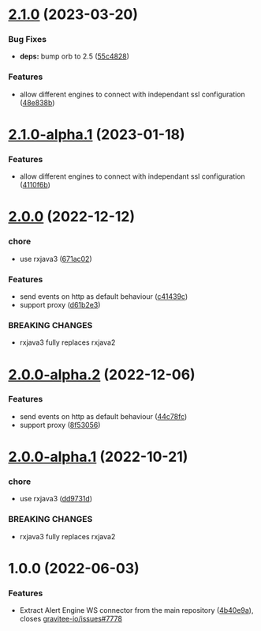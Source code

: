 # [2.1.0](https://github.com/gravitee-io/gravitee-ae-connectors/compare/2.0.0...2.1.0) (2023-03-20)


### Bug Fixes

* **deps:** bump orb to 2.5 ([55c4828](https://github.com/gravitee-io/gravitee-ae-connectors/commit/55c48288553aa6a3b90becaf3659e729059de40a))


### Features

* allow different engines to connect with independant ssl configuration ([48e838b](https://github.com/gravitee-io/gravitee-ae-connectors/commit/48e838bf49865fd410d6b4becc73eca52db5f05a))

# [2.1.0-alpha.1](https://github.com/gravitee-io/gravitee-ae-connectors/compare/2.0.0...2.1.0-alpha.1) (2023-01-18)


### Features

* allow different engines to connect with independant ssl configuration ([4110f6b](https://github.com/gravitee-io/gravitee-ae-connectors/commit/4110f6bc6fcb2c82f6f52d050158f253a70b4d78))

# [2.0.0](https://github.com/gravitee-io/gravitee-ae-connectors/compare/1.0.0...2.0.0) (2022-12-12)


### chore

* use rxjava3 ([671ac02](https://github.com/gravitee-io/gravitee-ae-connectors/commit/671ac020dddb2eceb9e36c047de7351e3786ae5a))


### Features

* send events on http as default behaviour ([c41439c](https://github.com/gravitee-io/gravitee-ae-connectors/commit/c41439c77e30f32161d781cb0a7831bd946c47d9))
* support proxy ([d61b2e3](https://github.com/gravitee-io/gravitee-ae-connectors/commit/d61b2e368cad37c574131ce44d37731c5f43abfb))


### BREAKING CHANGES

* rxjava3 fully replaces rxjava2

# [2.0.0-alpha.2](https://github.com/gravitee-io/gravitee-ae-connectors/compare/2.0.0-alpha.1...2.0.0-alpha.2) (2022-12-06)


### Features

* send events on http as default behaviour ([44c78fc](https://github.com/gravitee-io/gravitee-ae-connectors/commit/44c78fc38a3f1be7db6081e5e779f53e494dfcc1))
* support proxy ([8f53056](https://github.com/gravitee-io/gravitee-ae-connectors/commit/8f53056f6cf1b106b18d616a35f7b7575319ca75))

# [2.0.0-alpha.1](https://github.com/gravitee-io/gravitee-ae-connectors/compare/1.0.0...2.0.0-alpha.1) (2022-10-21)


### chore

* use rxjava3 ([dd9731d](https://github.com/gravitee-io/gravitee-ae-connectors/commit/dd9731d428faef3e7466a8ab76caa6a73c3dad43))


### BREAKING CHANGES

* rxjava3 fully replaces rxjava2

# 1.0.0 (2022-06-03)


### Features

* Extract Alert Engine WS connector from the main repository ([4b40e9a](https://github.com/gravitee-io/gravitee-ae-connectors/commit/4b40e9a02a942fd1bf5ae0f0bed7345a9884bfae)), closes [gravitee-io/issues#7778](https://github.com/gravitee-io/issues/issues/7778)
